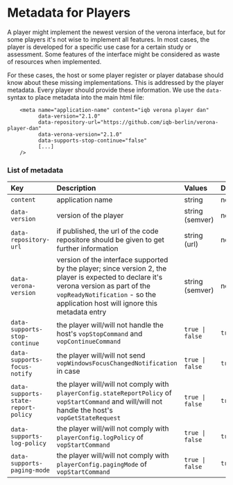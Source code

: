 # Metadata for Players

A player might implement the newest version of the verona interface, but for 
some players it's not wise to implement all features. In most cases, the player is 
developed for a specific use case for a certain study or assessment. Some 
features of the interface might be considered as waste of resources when implemented.

For these cases, the host or some player register or player database should know 
about these missing implementations. This is addressed by the player metadata. Every player 
should provide these information. We use the `data-` syntax to place metadata into 
the main html file:

```
    <meta name="application-name" content="iqb verona player dan"
          data-version="2.1.0"
          data-repository-url="https://github.com/iqb-berlin/verona-player-dan"
          data-verona-version="2.1.0"
          data-supports-stop-continue="false"
          [...]
    />
```
### List of metadata
| Key       | Description     | Values     | Default |
| :------------- | :---------- | :----------- | :----------- |
|`content`|application name|string| none |
|`data-version`| version of the player | string (semver)|none |
|`data-repository-url`| if published, the url of the code repositore should be given to get further information|string (url)|none|
|`data-verona-version`|version of the interface supported by the player; since version 2, the player is expected to declare it's verona version as part of the `vopReadyNotification` - so the application host will ignore this metadata entry| string (semver)|none|   
|`data-supports-stop-continue`|the player will/will not handle the host's `vopStopCommand` and `vopContinueCommand`|<code>true &#124; false</code>|`true`
|`data-supports-focus-notify`|the player will/will not send `vopWindowsFocusChangedNotification` in case|<code>true &#124; false</code>|`true`
|`data-supports-state-report-policy`|the player will/will not comply with `playerConfig.stateReportPolicy` of `vopStartCommand` and will/will not handle the host's `vopGetStateRequest`|<code>true &#124; false</code>|`true`
|`data-supports-log-policy`|the player will/will not comply with `playerConfig.logPolicy` of `vopStartCommand`|<code>true &#124; false</code>|`true`
|`data-supports-paging-mode`|the player will/will not comply with `playerConfig.pagingMode` of `vopStartCommand`|<code>true &#124; false</code>|`true`

